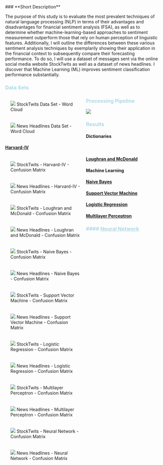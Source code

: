 <div>
### **Short Description**

The purpose of this study is to evaluate the most prevalent techniques of natural language processing (NLP) in terms of their advantages and disadvantages for financial sentiment analysis (FSA), as well as to determine whether machine-learning-based approaches to sentiment measurement outperform those that rely on human perception of linguistic features. Additionally, I will outline the differences between these various sentiment analysis techniques by exemplarily showing their application in the financial context to subsequently compare their forecasting performance. To do so, I will use a dataset of messages sent via the online social media website StockTwits as well as a dataset of news headlines. I discover that Machine Learning (ML) improves sentiment classification performance substantially.

### **Data Sets**
<div class="row">
    <div class="column">
        <img src="Outputs/Graphs/StockTwits - Wordcloud.png"> StockTwits Data Set - Word Cloud</img>
    </div>
    <div class="column">
        <img src="Outputs/Graphs/News Headlines - Wordcloud.png"> News Headlines Data Set - Word Cloud</img>
    </div>
</div>

### **Processing Pipeline**
<img src="Outputs/Pipeline.png" class="center"></img>


### **Results**
#### **Dictionaries**
#### <u>Harvard-IV</u>
<div class="row">
    <div class="column">
        <img src="Outputs/Graphs/Dictionaries/StockTwits - Harvard-IV - none.png"></img>
        <span class="caption">StockTwits - Harvard-IV - Confusion Matrix</span>
    </div>
    <div class="column">
        <img src="Outputs/Graphs/Dictionaries/News Headlines - Harvard-IV - none.png"></img>
        <span class="caption">News Headlines - Harvard-IV - Confusion Matrix</span>
    </div>
</div>

#### <u>Loughran and McDonald</u>
<div class="row">
    <div class="column">
        <img src="Outputs/Graphs/Dictionaries/StockTwits - Lo&Mc - none.png"> StockTwits - Loughran and McDonald - Confusion Matrix</img>
    </div>
    <div class="column">
        <img src="Outputs/Graphs/Dictionaries/News Headlines - Lo&Mc - none.png"> News Headlines - Loughran and McDonald - Confusion Matrix</img>
    </div>
</div>

#### **Machine Learning**
#### <u>Naive Bayes</u>
<div class="row">
    <div class="column">
        <img src="Outputs/Graphs/StockTwits - Naive Bayes.png"> StockTwits - Naive Bayes - Confusion Matrix</img>
    </div>
    <div class="column">
        <img src="Outputs/Graphs/News Headlines - Naive Bayes.png"> News Headlines - Naive Bayes - Confusion Matrix</img>
    </div>
</div>

#### <u>Support Vector Machine</u>
<div class="row">
    <div class="column">
        <img src="Outputs/Graphs/StockTwits - Support Vector Machine.png"> StockTwits - Support Vector Machine - Confusion Matrix</img>
    </div>
    <div class="column">
        <img src="Outputs/Graphs/News Headlines - Support Vector Machine.png"> News Headlines - Support Vector Machine - Confusion Matrix</img>
    </div>
</div>

#### <u>Logistic Regression</u>
<div class="row">
    <div class="column">
        <img src="Outputs/Graphs/StockTwits - Logistic Regression.png"> StockTwits - Logistic Regression - Confusion Matrix</img>
    </div>
    <div class="column">
        <img src="Outputs/Graphs/News Headlines - Logistic Regression.png"> News Headlines - Logistic Regression - Confusion Matrix</img>
    </div>
</div>

#### <u>Multilayer Perceptron</u>
<div class="row">
    <div class="column">
        <img src="Outputs/Graphs/StockTwits - Multilayer Perceptron.png"> StockTwits - Multilayer Perceptron - Confusion Matrix</img>
    </div>
    <div class="column">
        <img src="Outputs/Graphs/News Headlines - Multilayer Perceptron.png"> News Headlines - Multilayer Perceptron - Confusion Matrix</img>
    </div>
</div>


<div class="row">
<h3>#### <u>Neural Network</u> </h3>
    <div class="column">
        <img src="Outputs/Graphs/StockTwits - Neural Network.png"> StockTwits - Neural Network - Confusion Matrix</img>
    </div>
    <div class="column">
        <img src="Outputs/Graphs/News Headlines - Neural Network.png"> News Headlines - Neural Network - Confusion Matrix</img>
    </div>
</div>
</div>


<svg fill="none" viewBox="0 0 400 400" width="400" height="400" xmlns="http://www.w3.org/2000/svg">
    <foreignObject width="100%" height="100%">
        <div xmlns="http://www.w3.org/1999/xhtml">
            <style>
            h3 {
                color: LightBlue;
            }

            .center {
                display: block;
                margin-left: auto;
                margin-right: auto;
                width: 50%;
            }

            .img-with-text {
                text-align: justify;
                width: [width of img];
            }

            .img-with-text img {
                display: block;
                margin: 0 auto;
            }

            .column {
            float: left;
            width: 45%;
            padding: 17px;
            }

            .row::after {
            content: "";
            clear: both;
            display: table;
            margin-bottom:50px;
            }

            </style>
        </div>
    </foreignObject>
</svg>